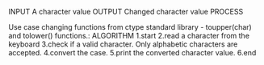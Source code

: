 INPUT
A character value
OUTPUT
Changed character value
PROCESS

Use case changing functions from ctype standard library - toupper(char) and tolower() functions.:
ALGORITHM
1.start
2.read a character from the keyboard
3.check if a valid character. Only alphabetic characters are accepted.
4.convert the case.
5.print the converted character value.
6.end
